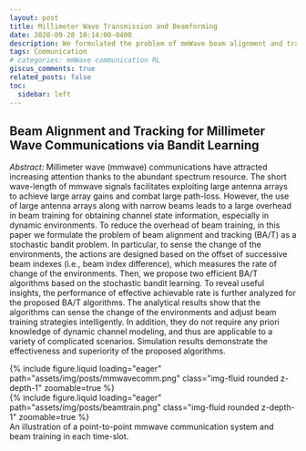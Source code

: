 ```yaml
---
layout: post
title: Millimeter Wave Transmission and Beamforming
date: 2020-09-28 10:14:00-0400
description: We formulated the problem of mmWave beam alignment and tracking (BA/T) as a stochastic bandit problem. The analytical results show that the algorithms can sense the change of the environments and adjust beam training strategies intelligently.
tags: Communication
# categories: mmWave communication RL
giscus_comments: true
related_posts: false
toc:
  sidebar: left
---
```


## Beam Alignment and Tracking for Millimeter Wave Communications via Bandit Learning

_Abstract:_ Millimeter wave (mmwave) communications have attracted increasing attention thanks to the abundant spectrum 
resource. The short wave-length of mmwave signals facilitates exploiting large antenna arrays to achieve large array 
gains and combat large path-loss. However, the use of large antenna arrays along with narrow beams leads to a large 
overhead in beam training for obtaining channel state information, especially in dynamic environments. To reduce the 
overhead of beam training, in this paper we formulate the problem of beam alignment and tracking (BA/T) as a stochastic 
bandit problem. In particular, to sense the change of the environments, the actions are designed based on the offset of 
successive beam indexes (i.e., beam index difference), which measures the rate of change of the environments. Then, we 
propose two efficient BA/T algorithms based on the stochastic bandit learning. To reveal useful insights, the performance 
of effective achievable rate is further analyzed for the proposed BA/T algorithms. The analytical results show that the 
algorithms can sense the change of the environments and adjust beam training strategies intelligently. In addition, they 
do not require any priori knowledge of dynamic channel modeling, and thus are applicable to a variety of complicated 
scenarios. Simulation results demonstrate the effectiveness and superiority of the proposed algorithms.

<div class="row mt-3">
    <div class="col-sm mt-3 mt-md-0">
        {% include figure.liquid loading="eager" path="assets/img/posts/mmwavecomm.png" class="img-fluid rounded z-depth-1" zoomable=true %}
    </div>
    <div class="col-sm mt-3 mt-md-0">
        {% include figure.liquid loading="eager" path="assets/img/posts/beamtrain.png" class="img-fluid rounded z-depth-1" zoomable=true %}
    </div>
</div>
<div class="caption">
    An illustration of a point-to-point mmwave communication system and beam training in each time-slot.
</div>